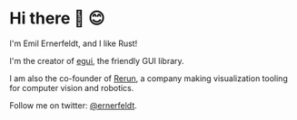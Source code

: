 # Hi there 👋 😊

I'm Emil Ernerfeldt, and I like Rust!

I'm the creator of [egui](https://github.com/emilk/egui), the friendly GUI library.

I am also the co-founder of [Rerun](https://www.rerun.io/), a company making visualization tooling for computer vision and robotics.

Follow me on twitter: [@ernerfeldt](https://twitter.com/ernerfeldt).
